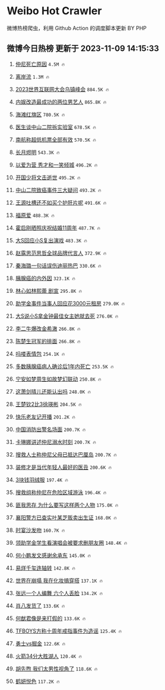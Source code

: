 # Weibo Hot Crawler 



微博热榜爬虫，利用 Github Action 的调度脚本更新 BY PHP 


## 微博今日热榜 更新于 2023-11-09 14:15:33 
1. [仲尼死亡原因](https://s.weibo.com/weibo?q=%23%E4%BB%B2%E5%B0%BC%E6%AD%BB%E4%BA%A1%E5%8E%9F%E5%9B%A0%23&t=31&band_rank=1&Refer=top) `4.5M 🔥` 

1. [离岸流](https://s.weibo.com/weibo?q=%E7%A6%BB%E5%B2%B8%E6%B5%81&t=31&band_rank=2&Refer=top) `1.3M 🔥` 

1. [2023世界互联网大会乌镇峰会](https://s.weibo.com/weibo?q=%232023%E4%B8%96%E7%95%8C%E4%BA%92%E8%81%94%E7%BD%91%E5%A4%A7%E4%BC%9A%E4%B9%8C%E9%95%87%E5%B3%B0%E4%BC%9A%23&t=31&band_rank=3&Refer=top) `884.5K 🔥` 

1. [内娱改造最成功的两位男艺人](https://s.weibo.com/weibo?q=%E5%86%85%E5%A8%B1%E6%94%B9%E9%80%A0%E6%9C%80%E6%88%90%E5%8A%9F%E7%9A%84%E4%B8%A4%E4%BD%8D%E7%94%B7%E8%89%BA%E4%BA%BA&t=31&band_rank=4&Refer=top) `865.8K 🔥` 

1. [海滩红旗区](https://s.weibo.com/weibo?q=%E6%B5%B7%E6%BB%A9%E7%BA%A2%E6%97%97%E5%8C%BA&t=31&band_rank=5&Refer=top) `780.5K 🔥` 

1. [医生谈中山二院拆实验室](https://s.weibo.com/weibo?q=%23%E5%8C%BB%E7%94%9F%E8%B0%88%E4%B8%AD%E5%B1%B1%E4%BA%8C%E9%99%A2%E6%8B%86%E5%AE%9E%E9%AA%8C%E5%AE%A4%23&t=31&band_rank=6&Refer=top) `678.5K 🔥` 

1. [南航称超低机票全部有效](https://s.weibo.com/weibo?q=%23%E5%8D%97%E8%88%AA%E7%A7%B0%E8%B6%85%E4%BD%8E%E6%9C%BA%E7%A5%A8%E5%85%A8%E9%83%A8%E6%9C%89%E6%95%88%23&t=31&band_rank=7&Refer=top) `570.5K 🔥` 

1. [长月烬明](https://s.weibo.com/weibo?q=%E9%95%BF%E6%9C%88%E7%83%AC%E6%98%8E&t=31&band_rank=8&Refer=top) `543.3K 🔥` 

1. [以爱为营 秀才和一笑倾城](https://s.weibo.com/weibo?q=%E4%BB%A5%E7%88%B1%E4%B8%BA%E8%90%A5%20%E7%A7%80%E6%89%8D%E5%92%8C%E4%B8%80%E7%AC%91%E5%80%BE%E5%9F%8E&t=31&band_rank=9&Refer=top) `496.2K 🔥` 

1. [开国少将文击逝世](https://s.weibo.com/weibo?q=%23%E5%BC%80%E5%9B%BD%E5%B0%91%E5%B0%86%E6%96%87%E5%87%BB%E9%80%9D%E4%B8%96%23&t=31&band_rank=10&Refer=top) `495.2K 🔥` 

1. [中山二院致癌事件三大疑问](https://s.weibo.com/weibo?q=%23%E4%B8%AD%E5%B1%B1%E4%BA%8C%E9%99%A2%E8%87%B4%E7%99%8C%E4%BA%8B%E4%BB%B6%E4%B8%89%E5%A4%A7%E7%96%91%E9%97%AE%23&t=31&band_rank=11&Refer=top) `493.2K 🔥` 

1. [王源吐槽还不如买个护肝片呢](https://s.weibo.com/weibo?q=%23%E7%8E%8B%E6%BA%90%E5%90%90%E6%A7%BD%E8%BF%98%E4%B8%8D%E5%A6%82%E4%B9%B0%E4%B8%AA%E6%8A%A4%E8%82%9D%E7%89%87%E5%91%A2%23&t=31&band_rank=12&Refer=top) `491.6K 🔥` 

1. [福原爱](https://s.weibo.com/weibo?q=%E7%A6%8F%E5%8E%9F%E7%88%B1&t=31&band_rank=13&Refer=top) `488.3K 🔥` 

1. [霍启刚晒照庆祝结婚11周年](https://s.weibo.com/weibo?q=%E9%9C%8D%E5%90%AF%E5%88%9A%E6%99%92%E7%85%A7%E5%BA%86%E7%A5%9D%E7%BB%93%E5%A9%9A11%E5%91%A8%E5%B9%B4&t=31&band_rank=14&Refer=top) `487.7K 🔥` 

1. [大S回应小S复出演戏](https://s.weibo.com/weibo?q=%23%E5%A4%A7S%E5%9B%9E%E5%BA%94%E5%B0%8FS%E5%A4%8D%E5%87%BA%E6%BC%94%E6%88%8F%23&t=31&band_rank=15&Refer=top) `483.3K 🔥` 

1. [赵露思范思哲全球品牌代言人](https://s.weibo.com/weibo?q=%23%E8%B5%B5%E9%9C%B2%E6%80%9D%E8%8C%83%E6%80%9D%E5%93%B2%E5%85%A8%E7%90%83%E5%93%81%E7%89%8C%E4%BB%A3%E8%A8%80%E4%BA%BA%23&t=31&band_rank=16&Refer=top) `372.9K 🔥` 

1. [秦海璐一句话误伤迪丽热巴](https://s.weibo.com/weibo?q=%23%E7%A7%A6%E6%B5%B7%E7%92%90%E4%B8%80%E5%8F%A5%E8%AF%9D%E8%AF%AF%E4%BC%A4%E8%BF%AA%E4%B8%BD%E7%83%AD%E5%B7%B4%23&t=31&band_rank=17&Refer=top) `330.6K 🔥` 

1. [胰腺癌的内外因](https://s.weibo.com/weibo?q=%E8%83%B0%E8%85%BA%E7%99%8C%E7%9A%84%E5%86%85%E5%A4%96%E5%9B%A0&t=31&band_rank=18&Refer=top) `323.1K 🔥` 

1. [林心如林熙蕾 剧宣](https://s.weibo.com/weibo?q=%E6%9E%97%E5%BF%83%E5%A6%82%E6%9E%97%E7%86%99%E8%95%BE%20%E5%89%A7%E5%AE%A3&t=31&band_rank=19&Refer=top) `295.8K 🔥` 

1. [助学金事件当事人回应花3000元租房](https://s.weibo.com/weibo?q=%23%E5%8A%A9%E5%AD%A6%E9%87%91%E4%BA%8B%E4%BB%B6%E5%BD%93%E4%BA%8B%E4%BA%BA%E5%9B%9E%E5%BA%94%E8%8A%B13000%E5%85%83%E7%A7%9F%E6%88%BF%23&t=31&band_rank=20&Refer=top) `279.0K 🔥` 

1. [大S说小S拿金钟最佳女主她就去死](https://s.weibo.com/weibo?q=%23%E5%A4%A7S%E8%AF%B4%E5%B0%8FS%E6%8B%BF%E9%87%91%E9%92%9F%E6%9C%80%E4%BD%B3%E5%A5%B3%E4%B8%BB%E5%A5%B9%E5%B0%B1%E5%8E%BB%E6%AD%BB%23&t=31&band_rank=21&Refer=top) `276.0K 🔥` 

1. [李二牛爆改金希澈](https://s.weibo.com/weibo?q=%23%E6%9D%8E%E4%BA%8C%E7%89%9B%E7%88%86%E6%94%B9%E9%87%91%E5%B8%8C%E6%BE%88%23&t=31&band_rank=22&Refer=top) `266.8K 🔥` 

1. [陈楚生冠军的排面](https://s.weibo.com/weibo?q=%23%E9%99%88%E6%A5%9A%E7%94%9F%E5%86%A0%E5%86%9B%E7%9A%84%E6%8E%92%E9%9D%A2%23&t=31&band_rank=23&Refer=top) `266.8K 🔥` 

1. [吗喽表情包](https://s.weibo.com/weibo?q=%E5%90%97%E5%96%BD%E8%A1%A8%E6%83%85%E5%8C%85&t=31&band_rank=24&Refer=top) `254.1K 🔥` 

1. [多数胰腺癌病人确诊后1年内死亡](https://s.weibo.com/weibo?q=%23%E5%A4%9A%E6%95%B0%E8%83%B0%E8%85%BA%E7%99%8C%E7%97%85%E4%BA%BA%E7%A1%AE%E8%AF%8A%E5%90%8E1%E5%B9%B4%E5%86%85%E6%AD%BB%E4%BA%A1%23&t=31&band_rank=25&Refer=top) `253.5K 🔥` 

1. [宁安如梦周生如故梦幻联动](https://s.weibo.com/weibo?q=%E5%AE%81%E5%AE%89%E5%A6%82%E6%A2%A6%E5%91%A8%E7%94%9F%E5%A6%82%E6%95%85%E6%A2%A6%E5%B9%BB%E8%81%94%E5%8A%A8&t=31&band_rank=26&Refer=top) `250.8K 🔥` 

1. [这萧剑晴儿还能认出吗](https://s.weibo.com/weibo?q=%E8%BF%99%E8%90%A7%E5%89%91%E6%99%B4%E5%84%BF%E8%BF%98%E8%83%BD%E8%AE%A4%E5%87%BA%E5%90%97&t=31&band_rank=27&Refer=top) `248.0K 🔥` 

1. [王楚钦2比3徐瑛彬](https://s.weibo.com/weibo?q=%23%E7%8E%8B%E6%A5%9A%E9%92%A62%E6%AF%943%E5%BE%90%E7%91%9B%E5%BD%AC%23&t=31&band_rank=28&Refer=top) `204.5K 🔥` 

1. [快乐老友记开播](https://s.weibo.com/weibo?q=%23%E5%BF%AB%E4%B9%90%E8%80%81%E5%8F%8B%E8%AE%B0%E5%BC%80%E6%92%AD%23&t=31&band_rank=29&Refer=top) `201.2K 🔥` 

1. [中国消防出警名场面](https://s.weibo.com/weibo?q=%23%E4%B8%AD%E5%9B%BD%E6%B6%88%E9%98%B2%E5%87%BA%E8%AD%A6%E5%90%8D%E5%9C%BA%E9%9D%A2%23&t=31&band_rank=30&Refer=top) `200.7K 🔥` 

1. [卡琳娜讲述仲尼溺水时刻](https://s.weibo.com/weibo?q=%23%E5%8D%A1%E7%90%B3%E5%A8%9C%E8%AE%B2%E8%BF%B0%E4%BB%B2%E5%B0%BC%E6%BA%BA%E6%B0%B4%E6%97%B6%E5%88%BB%23&t=31&band_rank=31&Refer=top) `200.7K 🔥` 

1. [搜救人士称仲尼父母已抵达巴厘岛](https://s.weibo.com/weibo?q=%23%E6%90%9C%E6%95%91%E4%BA%BA%E5%A3%AB%E7%A7%B0%E4%BB%B2%E5%B0%BC%E7%88%B6%E6%AF%8D%E5%B7%B2%E6%8A%B5%E8%BE%BE%E5%B7%B4%E5%8E%98%E5%B2%9B%23&t=31&band_rank=32&Refer=top) `200.7K 🔥` 

1. [装修才是当代年轻人最好的医丑](https://s.weibo.com/weibo?q=%23%E8%A3%85%E4%BF%AE%E6%89%8D%E6%98%AF%E5%BD%93%E4%BB%A3%E5%B9%B4%E8%BD%BB%E4%BA%BA%E6%9C%80%E5%A5%BD%E7%9A%84%E5%8C%BB%E4%B8%91%23&t=31&band_rank=33&Refer=top) `200.6K 🔥` 

1. [3块钱羽绒服](https://s.weibo.com/weibo?q=%233%E5%9D%97%E9%92%B1%E7%BE%BD%E7%BB%92%E6%9C%8D%23&t=31&band_rank=34&Refer=top) `197.4K 🔥` 

1. [搜救组称仲尼在危险区域游泳](https://s.weibo.com/weibo?q=%23%E6%90%9C%E6%95%91%E7%BB%84%E7%A7%B0%E4%BB%B2%E5%B0%BC%E5%9C%A8%E5%8D%B1%E9%99%A9%E5%8C%BA%E5%9F%9F%E6%B8%B8%E6%B3%B3%23&t=31&band_rank=35&Refer=top) `196.4K 🔥` 

1. [匪我思存 为什么要写这样两个人物](https://s.weibo.com/weibo?q=%E5%8C%AA%E6%88%91%E6%80%9D%E5%AD%98%20%E4%B8%BA%E4%BB%80%E4%B9%88%E8%A6%81%E5%86%99%E8%BF%99%E6%A0%B7%E4%B8%A4%E4%B8%AA%E4%BA%BA%E7%89%A9&t=31&band_rank=36&Refer=top) `175.0K 🔥` 

1. [襄阳警方已查实叶某芝贩卖出生证](https://s.weibo.com/weibo?q=%23%E8%A5%84%E9%98%B3%E8%AD%A6%E6%96%B9%E5%B7%B2%E6%9F%A5%E5%AE%9E%E5%8F%B6%E6%9F%90%E8%8A%9D%E8%B4%A9%E5%8D%96%E5%87%BA%E7%94%9F%E8%AF%81%23&t=31&band_rank=37&Refer=top) `168.0K 🔥` 

1. [时宴沙发吻](https://s.weibo.com/weibo?q=%E6%97%B6%E5%AE%B4%E6%B2%99%E5%8F%91%E5%90%BB&t=31&band_rank=38&Refer=top) `160.7K 🔥` 

1. [领助学金学生看演唱会被要求删朋友圈](https://s.weibo.com/weibo?q=%23%E9%A2%86%E5%8A%A9%E5%AD%A6%E9%87%91%E5%AD%A6%E7%94%9F%E7%9C%8B%E6%BC%94%E5%94%B1%E4%BC%9A%E8%A2%AB%E8%A6%81%E6%B1%82%E5%88%A0%E6%9C%8B%E5%8F%8B%E5%9C%88%23&t=31&band_rank=39&Refer=top) `148.4K 🔥` 

1. [何小鹏发文感谢余承东](https://s.weibo.com/weibo?q=%23%E4%BD%95%E5%B0%8F%E9%B9%8F%E5%8F%91%E6%96%87%E6%84%9F%E8%B0%A2%E4%BD%99%E6%89%BF%E4%B8%9C%23&t=31&band_rank=40&Refer=top) `145.0K 🔥` 

1. [易烊千玺连轴转](https://s.weibo.com/weibo?q=%23%E6%98%93%E7%83%8A%E5%8D%83%E7%8E%BA%E8%BF%9E%E8%BD%B4%E8%BD%AC%23&t=31&band_rank=41&Refer=top) `142.8K 🔥` 

1. [世界在崩塌 我在化妆搞穿搭](https://s.weibo.com/weibo?q=%E4%B8%96%E7%95%8C%E5%9C%A8%E5%B4%A9%E5%A1%8C%20%E6%88%91%E5%9C%A8%E5%8C%96%E5%A6%86%E6%90%9E%E7%A9%BF%E6%90%AD&t=31&band_rank=42&Refer=top) `137.1K 🔥` 

1. [张远一个人编舞 六个人丢脸](https://s.weibo.com/weibo?q=%E5%BC%A0%E8%BF%9C%E4%B8%80%E4%B8%AA%E4%BA%BA%E7%BC%96%E8%88%9E%20%E5%85%AD%E4%B8%AA%E4%BA%BA%E4%B8%A2%E8%84%B8&t=31&band_rank=43&Refer=top) `134.2K 🔥` 

1. [肖八发货了](https://s.weibo.com/weibo?q=%E8%82%96%E5%85%AB%E5%8F%91%E8%B4%A7%E4%BA%86&t=31&band_rank=44&Refer=top) `133.6K 🔥` 

1. [何猷君像是来打假的](https://s.weibo.com/weibo?q=%23%E4%BD%95%E7%8C%B7%E5%90%9B%E5%83%8F%E6%98%AF%E6%9D%A5%E6%89%93%E5%81%87%E7%9A%84%23&t=31&band_rank=45&Refer=top) `133.6K 🔥` 

1. [TFBOYS方称十周年戒指事件为造谣](https://s.weibo.com/weibo?q=%23TFBOYS%E6%96%B9%E7%A7%B0%E5%8D%81%E5%91%A8%E5%B9%B4%E6%88%92%E6%8C%87%E4%BA%8B%E4%BB%B6%E4%B8%BA%E9%80%A0%E8%B0%A3%23&t=31&band_rank=46&Refer=top) `125.4K 🔥` 

1. [勇士vs掘金](https://s.weibo.com/weibo?q=%23%E5%8B%87%E5%A3%ABvs%E6%8E%98%E9%87%91%23&t=31&band_rank=47&Refer=top) `122.6K 🔥` 

1. [火箭34分大胜湖人](https://s.weibo.com/weibo?q=%23%E7%81%AB%E7%AE%AD34%E5%88%86%E5%A4%A7%E8%83%9C%E6%B9%96%E4%BA%BA%23&t=31&band_rank=48&Refer=top) `120.4K 🔥` 

1. [胡先煦 我们太男性视角了](https://s.weibo.com/weibo?q=%E8%83%A1%E5%85%88%E7%85%A6%20%E6%88%91%E4%BB%AC%E5%A4%AA%E7%94%B7%E6%80%A7%E8%A7%86%E8%A7%92%E4%BA%86&t=31&band_rank=49&Refer=top) `118.6K 🔥` 

1. [鹤妍悦色](https://s.weibo.com/weibo?q=%E9%B9%A4%E5%A6%8D%E6%82%A6%E8%89%B2&t=31&band_rank=50&Refer=top) `117.2K 🔥` 

